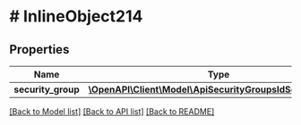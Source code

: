 # # InlineObject214

## Properties

Name | Type | Description | Notes
------------ | ------------- | ------------- | -------------
**security_group** | [**\OpenAPI\Client\Model\ApiSecurityGroupsIdSecurityGroup**](ApiSecurityGroupsIdSecurityGroup.md) |  |

[[Back to Model list]](../../README.md#models) [[Back to API list]](../../README.md#endpoints) [[Back to README]](../../README.md)
